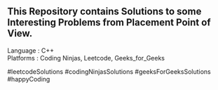 This Repository contains Solutions to some Interesting Problems from Placement Point of View.
---------------------------------------------------------------------------------------------
Language : C++ <br/>
Platforms : Coding Ninjas, Leetcode, Geeks_for_Geeks <br/>

#leetcodeSolutions
#codingNinjasSolutions
#geeksForGeeksSolutions
#happyCoding
